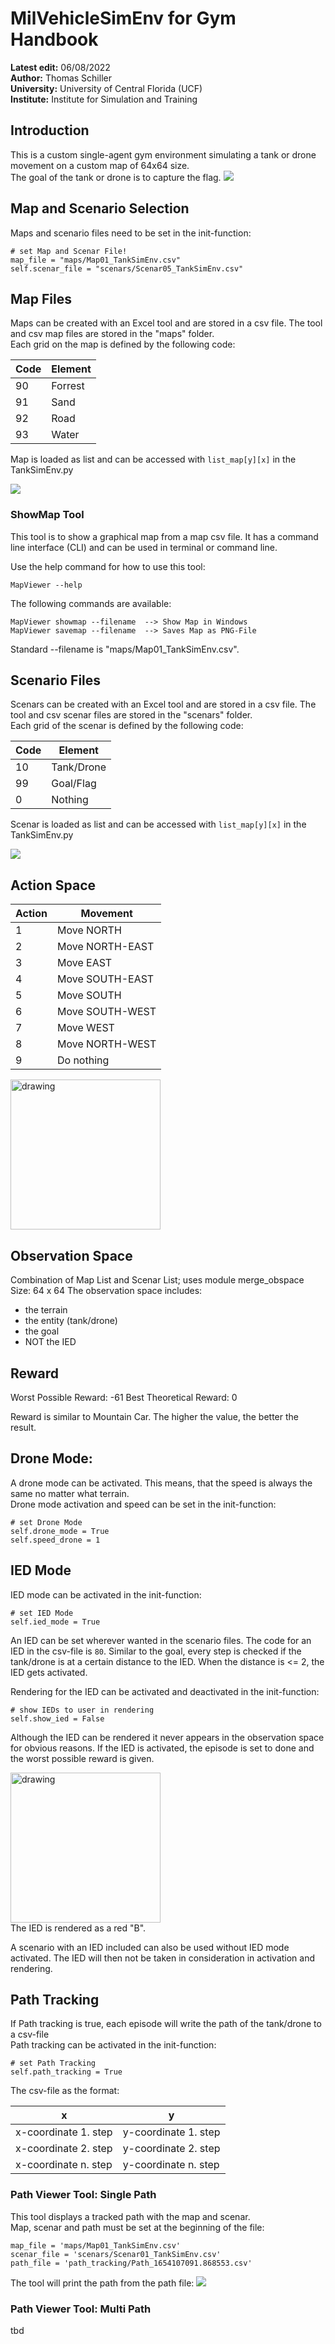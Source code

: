 # MilVehicleSimEnv for Gym Handbook
**Latest edit:** 06/08/2022<br>
**Author:** Thomas Schiller<br>
**University:** University of Central Florida (UCF)<br>
**Institute:** Institute for Simulation and Training<br>

## Introduction
This is a custom single-agent gym environment simulating a tank or drone movement on a custom map of 64x64 size.<br>
The goal of the tank or drone is to capture the flag.
![](img/gymtankenv_screenshot.png)


## Map and Scenario Selection
Maps and scenario files need to be set in the init-function:

	# set Map and Scenar File!
	map_file = "maps/Map01_TankSimEnv.csv"
	self.scenar_file = "scenars/Scenar05_TankSimEnv.csv"

## Map Files
Maps can be created with an Excel tool and are stored in a csv file. The tool and csv map files are stored in the "maps" folder.<br>
Each grid on the map is defined by the following code:

|Code   |Element    |
|-------|-----------|
|90     |Forrest    |
|91     |Sand       |
|92     |Road       |
|93     |Water      |

Map is loaded as list and can be accessed with `list_map[y][x]` in the TankSimEnv.py

![](img/excel_tool_map.png)

### ShowMap Tool
This tool is to show a graphical map from a map csv file. It has a command line interface (CLI) and can be used in terminal or command line.<br>

Use the help command for how to use this tool:

	MapViewer --help
	
   The following commands are available:
    
	MapViewer showmap --filename  --> Show Map in Windows
	MapViewer savemap --filename  --> Saves Map as PNG-File

Standard --filename is "maps/Map01_TankSimEnv.csv".
    
## Scenario Files

Scenars can be created with an Excel tool and are stored in a csv file. The tool and csv scenar files are stored in the "scenars" folder.<br>
Each grid of the scenar is defined by the following code:

|Code   |Element    |
|-------|-----------|
|10     |Tank/Drone |
|99     |Goal/Flag  |
|0      |Nothing    |

Scenar is loaded as list and can be accessed with `list_map[y][x]` in the TankSimEnv.py

![](img/excel_tool_scenar.png)
    
## Action Space

|Action|Movement        |
|------|----------------|
|1     |Move NORTH      |
|2     |Move NORTH-EAST |
|3     |Move EAST       |
|4     |Move SOUTH-EAST |
|5     |Move SOUTH      |
|6     |Move SOUTH-WEST |
|7     |Move WEST       |
|8     |Move NORTH-WEST |
|9     |Do nothing      |

<img src="img/Action_Space.png" alt="drawing" width="240"/>
    
## Observation Space
Combination of Map List and Scenar List; uses module merge_obspace<br>
Size: 64 x 64
The observation space includes:

* the terrain
* the entity (tank/drone)
* the goal
* NOT the IED

## Reward
Worst Possible Reward: -61
Best Theoretical Reward: 0

Reward is similar to Mountain Car. The higher the value, the better the result.

## Drone Mode:
A drone mode can be activated. This means, that the speed is always the same no matter what terrain.<br>
Drone mode activation and speed can be set in the init-function:

	# set Drone Mode
	self.drone_mode = True
	self.speed_drone = 1
	
## IED Mode
IED mode can be activated in the init-function:

	# set IED Mode
	self.ied_mode = True

An IED can be set wherever wanted in the scenario files. The code for an IED in the csv-file is `80`. Similar to the goal, every step is checked if the tank/drone is at a certain distance to the IED. When the distance is <= 2, the IED gets activated.

Rendering for the IED can be activated and deactivated in the init-function:

    # show IEDs to user in rendering
    self.show_ied = False
    
Although the IED can be rendered it never appears in the observation space for obvious reasons.
If the IED is activated, the episode is set to done and the worst possible reward is given.

<img src="img/ied_mode.png" alt="drawing" width="240"/><br>
The IED is rendered as a red "B".

A scenario with an IED included can also be used without IED mode activated. The IED will then not be taken in consideration in activation and rendering.


## Path Tracking
If Path tracking is true, each episode will write the path of the tank/drone to a csv-file<br>
Path tracking can be activated in the init-function:

    # set Path Tracking
    self.path_tracking = True

The csv-file as the format:

|x                    |y                    |
|---------------------|---------------------|
|x-coordinate 1. step |y-coordinate 1. step |
|x-coordinate 2. step |y-coordinate 2. step |
|x-coordinate n. step |y-coordinate n. step |
    
    
### Path Viewer Tool: Single Path
This tool displays a tracked path with the map and scenar.<br>
Map, scenar and path must be set at the beginning of the file:

	map_file = 'maps/Map01_TankSimEnv.csv'
	scenar_file = 'scenars/Scenar01_TankSimEnv.csv'
	path_file = 'path_tracking/Path_1654107091.868553.csv'
	
The tool will print the path from the path file:
![](img/single_path_track_plot.png)

### Path Viewer Tool: Multi Path
tbd